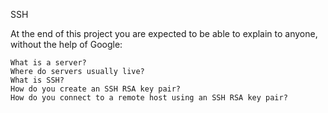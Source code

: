 SSH

At the end of this project you are expected to be able to explain to anyone, without the help of Google:

    What is a server?
    Where do servers usually live?
    What is SSH?
    How do you create an SSH RSA key pair?
    How do you connect to a remote host using an SSH RSA key pair?
